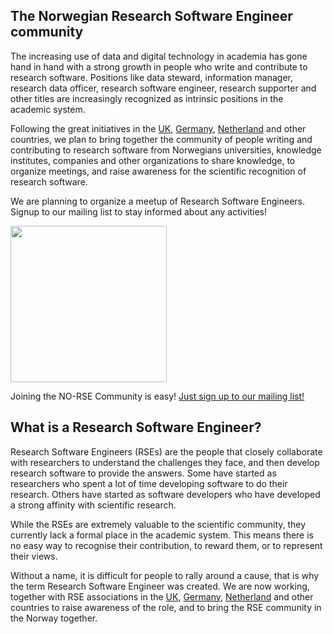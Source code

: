 
## The Norwegian Research Software Engineer community

The increasing use of data and digital technology in academia has gone hand
in hand with a strong growth in people who write and contribute to research
software. Positions like data steward, information manager, research data
officer, research software engineer, research supporter and other titles are
increasingly recognized as intrinsic positions in the academic system.

Following the great initiatives in the [UK](http://rse.ac.uk/),
[Germany](http://www.de-rse.org/de), [Netherland](http://www.nl-rse.org)
and other countries, we plan to bring together the community
of people writing and contributing to research software from Norwegians
universities, knowledge institutes, companies and other organizations to
share knowledge, to organize meetings, and raise awareness for the
scientific recognition of research software.

We are planning to organize a meetup of Research Software Engineers.
Signup to our mailing list to stay informed about any activities!


<!--- ## Join us! --->

<a href="https://">
<img width="250px" src="img/signup.png"></a>

Joining the NO-RSE Community is easy! [Just sign up to our mailing list!](https://)


## What is a Research Software Engineer?

Research Software Engineers (RSEs) are the people that closely collaborate
with researchers to understand the challenges they face, and then develop
research software to provide the answers. Some have started as researchers
who spent a lot of time developing software to do their research. Others
have started as software developers who have developed a strong affinity
with scientific research.

While the RSEs are extremely valuable to the scientific community, they
currently lack a formal place in the academic system. This means
there is no easy way to recognise their contribution, to reward
them, or to represent their views.

Without a name, it is difficult for people to rally around a
cause, that is why the term Research Software Engineer was
created. We are now working, together with RSE associations in the
[UK](http://rse.ac.uk/), [Germany](http://www.de-rse.org/de),
[Netherland](http://www.nl-rse.org) and other countries
to raise awareness of the role, and to bring the
RSE community in the Norway together.

